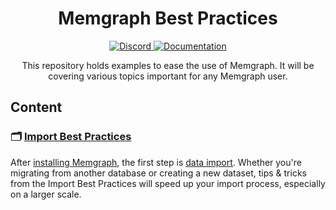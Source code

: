 <h1 align="center"> Memgraph Best Practices </h1>

<p align="center">
  <a href="https://memgr.ph/join-discord">
    <img src="https://img.shields.io/badge/Discord-7289DA?style=for-the-badge&logo=discord&logoColor=white" alt="Discord"/>
  </a>
  <a href="https://memgraph.com/docs/" alt="Documentation">
    <img src="https://img.shields.io/badge/Docs-fb6d00?style=for-the-badge" alt="Documentation"/>
  </a>
</p>

<p align="center">
This repository holds examples to ease the use of Memgraph. It will be covering various topics important for any Memgraph user.
</p>

## Content

### :card_index_dividers: [Import Best Practices](./import/)

After [installing Memgraph](https://memgraph.com/docs/getting-started), the first step is [data import](https://memgraph.com/docs/data-migration). Whether you're migrating from another database or creating a new dataset, tips & tricks from the Import Best Practices will speed up your import process, especially on a larger scale. 

